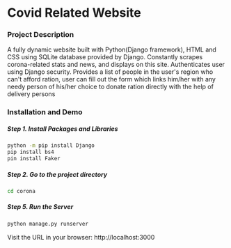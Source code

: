 # Covid Related Website

### Project Description
A fully dynamic website built with Python(Django framework), HTML and CSS using SQLite
database provided by Django. Constantly scrapes corona-related stats and news, and displays on this site. Authenticates user using Django security. Provides a list of people in the user's region who can't afford ration, user can fill out the form which links him/her with any needy person of his/her choice to donate ration directly with the help of delivery persons


### Installation and Demo
##### Step 1. Install Packages and Libraries
```sh
python -m pip install Django
pip install bs4
pin install Faker
```
##### Step 2. Go to the project directory
```sh
cd corona
```
##### Step 5. Run the Server
```sh
python manage.py runserver
```
Visit the URL in your browser: http://localhost:3000

